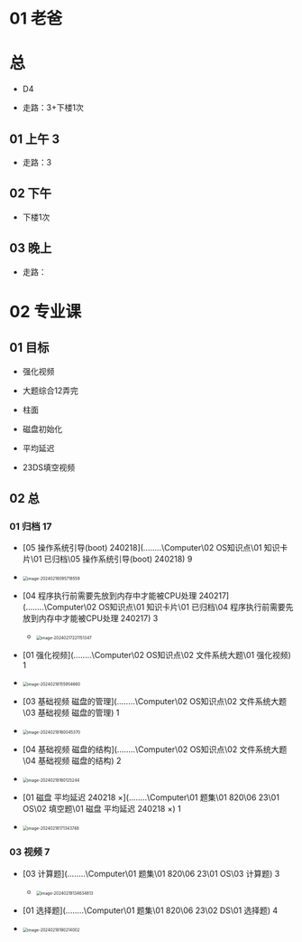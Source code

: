 # 01 老爸



# 总

* D4

* 走路：3+下楼1次

  



## 01 上午 3

* 走路：3

## 02 下午

* 下楼1次

## 03 晚上

* 走路：



# 02 专业课



## 01 目标

* 强化视频

* 大题综合12弄完

* 柱面

* 磁盘初始化

* 平均延迟

* 23DS填空视频

  

## 02 总 



### 01 归档 17

*   [05 操作系统引导(boot) 240218](..\..\..\..\Computer\02 OS知识点\01 知识卡片\01 已归档\05 操作系统引导(boot) 240218)  9
   *  <img src="https://cvp.oss-cn-shanghai.aliyuncs.com/picgo/202402180957660.png" alt="image-20240218095718559" style="zoom:50%;" />

*  [04 程序执行前需要先放到内存中才能被CPU处理 240217](..\..\..\..\Computer\02 OS知识点\01 知识卡片\01 已归档\04 程序执行前需要先放到内存中才能被CPU处理 240217)  3
   *  <img src="https://cvp.oss-cn-shanghai.aliyuncs.com/picgo/202402172211410.png" alt="image-20240217221151347" style="zoom:50%;" />

*  [01 强化视频](..\..\..\..\Computer\02 OS知识点\02 文件系统大题\01 强化视频) 1
  * <img src="https://cvp.oss-cn-shanghai.aliyuncs.com/picgo/202402181559743.png" alt="image-20240218155954660" style="zoom:50%;" />

*  [03 基础视频 磁盘的管理](..\..\..\..\Computer\02 OS知识点\02 文件系统大题\03 基础视频 磁盘的管理)  1
  * <img src="https://cvp.oss-cn-shanghai.aliyuncs.com/picgo/202402181600455.png" alt="image-20240218160045370" style="zoom:50%;" />

*  [04 基础视频 磁盘的结构](..\..\..\..\Computer\02 OS知识点\02 文件系统大题\04 基础视频 磁盘的结构) 2
  * <img src="https://cvp.oss-cn-shanghai.aliyuncs.com/picgo/202402181601327.png" alt="image-20240218160125244" style="zoom:50%;" />

*  [01 磁盘 平均延迟 240218 ×](..\..\..\..\Computer\01 题集\01 820\06 23\01 OS\02 填空题\01 磁盘 平均延迟 240218 ×)  1
  * <img src="https://cvp.oss-cn-shanghai.aliyuncs.com/picgo/202402181713806.png" alt="image-20240218171343748" style="zoom:50%;" />

### 03 视频 7

* [03 计算题](..\..\..\..\Computer\01 题集\01 820\06 23\01 OS\03 计算题)  3
  * <img src="https://cvp.oss-cn-shanghai.aliyuncs.com/picgo/202402181346873.png" alt="image-20240218134634813" style="zoom:50%;" />


*  [01 选择题](..\..\..\..\Computer\01 题集\01 820\06 23\02 DS\01 选择题)  4
  * <img src="https://cvp.oss-cn-shanghai.aliyuncs.com/picgo/202402181902041.png" alt="image-20240218190214002" style="zoom:50%;" />
